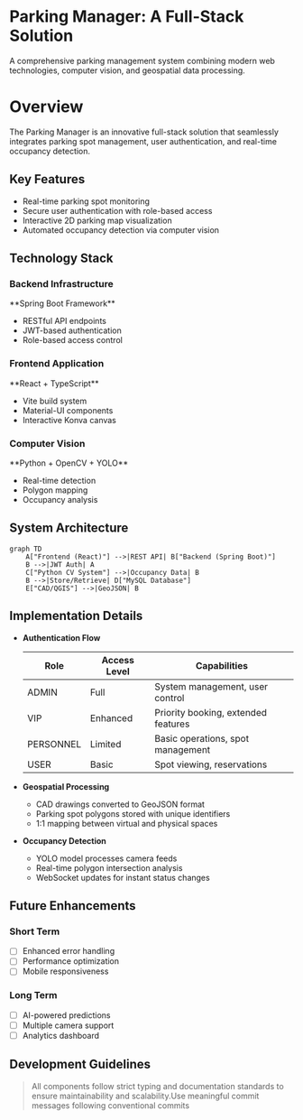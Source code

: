 # Parking Manager: A Full-Stack Solution

<aside>
A comprehensive parking management system combining modern web technologies, computer vision, and geospatial data processing.

</aside>

# Overview

The Parking Manager is an innovative full-stack solution that seamlessly integrates parking spot management, user authentication, and real-time occupancy detection.

## Key Features

- Real-time parking spot monitoring
- Secure user authentication with role-based access
- Interactive 2D parking map visualization
- Automated occupancy detection via computer vision

## Technology Stack

### Backend Infrastructure

<aside>
**Spring Boot Framework**

- RESTful API endpoints
- JWT-based authentication
- Role-based access control
</aside>

### Frontend Application

<aside>
**React + TypeScript**

- Vite build system
- Material-UI components
- Interactive Konva canvas
</aside>

### Computer Vision

<aside>
**Python + OpenCV + YOLO**

- Real-time detection
- Polygon mapping
- Occupancy analysis
</aside>

## System Architecture

```mermaid
graph TD
    A["Frontend (React)"] -->|REST API| B["Backend (Spring Boot)"]
    B -->|JWT Auth| A
    C["Python CV System"] -->|Occupancy Data| B
    B -->|Store/Retrieve| D["MySQL Database"]
    E["CAD/QGIS"] -->|GeoJSON| B

```

## Implementation Details

- **Authentication Flow**
    
    
    | **Role** | **Access Level** | **Capabilities** |
    | --- | --- | --- |
    | ADMIN | Full | System management, user control |
    | VIP | Enhanced | Priority booking, extended features |
    | PERSONNEL | Limited | Basic operations, spot management |
    | USER | Basic | Spot viewing, reservations |
- **Geospatial Processing**
    - CAD drawings converted to GeoJSON format
    - Parking spot polygons stored with unique identifiers
    - 1:1 mapping between virtual and physical spaces
- **Occupancy Detection**
    - YOLO model processes camera feeds
    - Real-time polygon intersection analysis
    - WebSocket updates for instant status changes

## Future Enhancements

### Short Term

- [ ]  Enhanced error handling
- [ ]  Performance optimization
- [ ]  Mobile responsiveness

### Long Term

- [ ]  AI-powered predictions
- [ ]  Multiple camera support
- [ ]  Analytics dashboard

## Development Guidelines

> All components follow strict typing and documentation standards to ensure maintainability and scalability.Use meaningful commit messages following conventional commits
>
